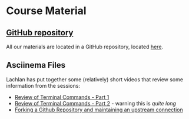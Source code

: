 # Course Material

## [GitHub repository](https://github.com/pp4rs/2017-uzh-course-material)

All our materials are located in a GitHub repository, located [here](https://github.com/pp4rs/2017-uzh-course-material).

## Asciinema Files

Lachlan has put together some (relatively) short videos that review some information from the sessions:

*   [Review of Terminal Commands - Part 1](https://asciinema.org/a/135337)
*   [Review of Terminal Commands - Part 2](https://asciinema.org/a/22LOkjzigHx4UPuJbusfkdeJo) - warning this is *quite long*
*   [Forking a Github Repository and maintaining an upstream connection](https://asciinema.org/a/135325)


<!-- ## Week 1
* Introduction
* Using the terminal
* Version Control with Git
* Python - Basics

## Week 2

* Python - NumPy
* Python - SciPy
* Python - Pandas
* Python - Plotting
* Python - Linear Models
* R - Basics
* R - knitr
* R - Data Analysis
* R - Plotting
* R - Advanced

## Week 3

* R - Econometrics
* R - GIS Tools
* Python - Webscraping
* SQL - Introduction
* Build Tools - Snakemake -->


<!-- # icon store
* python [<img src="https://image.flaticon.com/icons/svg/2/2181.svg" width="20" height="20" />]()
* pdf   [<img src="https://image.flaticon.com/icons/svg/29/29099.svg" width="20" height="20" />]()
* R   [<img src="https://www.blockspring.com/assets/r_icon-4430867d3ab1a3b1c975a195aabc5051a7099973eccd9cd00f8ea8c796b2e950.png" width="20" height="20" />]()
* gitlab  [<img src="https://about.gitlab.com/ico/favicon.ico" width="20" height="20" />]()
* jupyter  [<img src="https://nbsphinx.readthedocs.io/en/0.1.0/_images/example_17_0.png" width="30" height="30" />]()
* bash [<img src="https://cdn4.iconfinder.com/data/icons/document-file-types-black/347/extention_file_type_black_115-512.png" width="30" height="30" />]() -->
